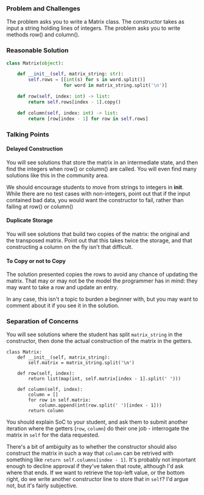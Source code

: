 ### Problem and Challenges

The problem asks you to write a Matrix class.
The constructor takes as input a string holding 
lines of integers. The problem asks you
to write methods row() and column().

### Reasonable Solution

```python
class Matrix(object):

    def __init__(self, matrix_string: str):
        self.rows = [[int(s) for s in word.split()]
                     for word in matrix_string.split('\n')]

    def row(self, index: int) -> list:
        return self.rows[index - 1].copy()

    def column(self, index: int) -> list:
        return [row[index - 1] for row in self.rows]
```

### Talking Points

#### Delayed Construction

You will see solutions that store the matrix in 
an intermediate state, and then find the integers
when row() or column() are called. 
You will even find many solutions like this in the 
community area.

We should encourage students to move from strings to integers in __init__. 
While there are no test cases with non-integers,
point out that if the input contained bad data,
you would want the constructor to fail, rather 
than failing at row() or column()

#### Duplicate Storage

You will see solutions that build two copies of 
the matrix: the original and the transposed matrix.
Point out that this takes twice the storage, and 
that constructing a column on the fly isn't that
difficult.

#### To Copy or not to Copy

The solution presented copies the rows to avoid
any chance of updating the matrix. 
That may or may not be the model the programmer
has in mind: they may want to take a row and
update an entry.  

In any case, this isn't a topic to burden a beginner with, 
but you may want to comment about it if you see it in the solution. 

### Separation of Concerns

You will see solutions where the student has split `matrix_string` in the constructor, then done the actual construction of the matrix in the getters.

```
class Matrix:
    def __init__(self, matrix_string):
        self.matrix = matrix_string.split('\n')

    def row(self, index):
        return list(map(int, self.matrix[index - 1].split(' ')))

    def column(self, index):
        column = []
        for row in self.matrix:
            column.append(int(row.split(' ')[index - 1]))
        return column
```

You should explain SoC to your student, and ask them to submit another iteration where the getters (`row`, `column`) do their one job - interrogate the matrix in `self` for the data requested.

There's a bit of ambiguity as to whether the constructor should also construct the matrix in such a way that `column` can be retrived with something like `return self.columns[index - 1]`. It's probably not important enough to decline approval if they've taken that route, although I'd ask where that ends. If we want to retrieve the top-left value, or the bottom right, do we write another constructor line to store that in `self`? I'd argue not, but it's fairly subjective.
